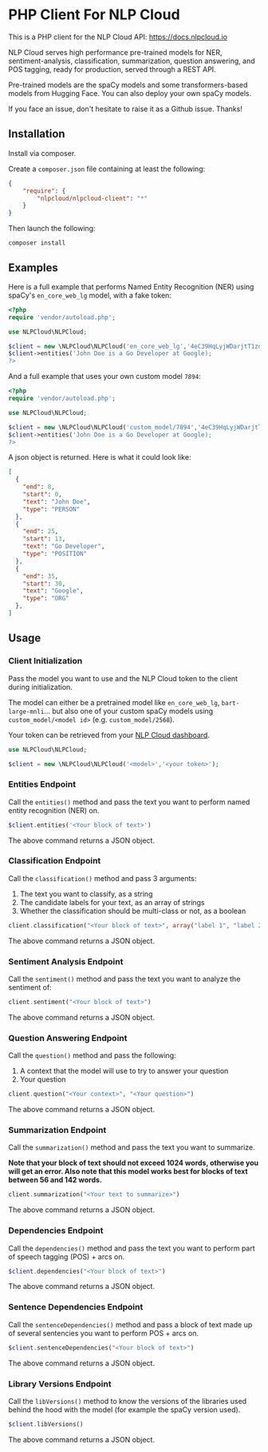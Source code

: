 # PHP Client For NLP Cloud

This is a PHP client for the NLP Cloud API: https://docs.nlpcloud.io

NLP Cloud serves high performance pre-trained models for NER, sentiment-analysis, classification, summarization, question answering, and POS tagging, ready for production, served through a REST API. 

Pre-trained models are the spaCy models and some transformers-based models from Hugging Face. You can also deploy your own spaCy models.

If you face an issue, don't hesitate to raise it as a Github issue. Thanks!

## Installation

Install via composer.

Create a `composer.json` file containing at least the following:

```json
{
    "require": {
        "nlpcloud/nlpcloud-client": "*"
    }
}
```

Then launch the following:

```shell
composer install
```

## Examples

Here is a full example that performs Named Entity Recognition (NER) using spaCy's `en_core_web_lg` model, with a fake token:

```php
<?php
require 'vendor/autoload.php';

use NLPCloud\NLPCloud;

$client = new \NLPCloud\NLPCloud('en_core_web_lg','4eC39HqLyjWDarjtT1zdp7dc');
$client->entities('John Doe is a Go Developer at Google);
?>
```

And a full example that uses your own custom model `7894`:

```php
<?php
require 'vendor/autoload.php';

use NLPCloud\NLPCloud;

$client = new \NLPCloud\NLPCloud('custom_model/7894','4eC39HqLyjWDarjtT1zdp7dc');
$client->entities('John Doe is a Go Developer at Google);
?>
```

A json object is returned. Here is what it could look like:

```json
[
  {
    "end": 8,
    "start": 0,
    "text": "John Doe",
    "type": "PERSON"
  },
  {
    "end": 25,
    "start": 13,
    "text": "Go Developer",
    "type": "POSITION"
  },
  {
    "end": 35,
    "start": 30,
    "text": "Google",
    "type": "ORG"
  },
]
```

## Usage

### Client Initialization

Pass the model you want to use and the NLP Cloud token to the client during initialization.

The model can either be a pretrained model like `en_core_web_lg`, `bart-large-mnli`... but also one of your custom spaCy models using `custom_model/<model id>` (e.g. `custom_model/2568`).

Your token can be retrieved from your [NLP Cloud dashboard](https://nlpcloud.io/home/token).

```php
use NLPCloud\NLPCloud;

$client = new \NLPCloud\NLPCloud('<model>','<your token>');
```

### Entities Endpoint

Call the `entities()` method and pass the text you want to perform named entity recognition (NER) on.

```php
$client.entities('<Your block of text>')
```

The above command returns a JSON object.

### Classification Endpoint

Call the `classification()` method and pass 3 arguments:

1. The text you want to classify, as a string
1. The candidate labels for your text, as an array of strings
1. Whether the classification should be multi-class or not, as a boolean

```php
client.classification("<Your block of text>", array("label 1", "label 2", "..."), true|false)
```

The above command returns a JSON object.

### Sentiment Analysis Endpoint

Call the `sentiment()` method and pass the text you want to analyze the sentiment of:

```php
client.sentiment("<Your block of text>")
```

The above command returns a JSON object.

### Question Answering Endpoint

Call the `question()` method and pass the following:

1. A context that the model will use to try to answer your question
1. Your question

```php
client.question("<Your context>", "<Your question>")
```

The above command returns a JSON object.

### Summarization Endpoint

Call the `summarization()` method and pass the text you want to summarize.

**Note that your block of text should not exceed 1024 words, otherwise you will get an error. Also note that this model works best for blocks of text between 56 and 142 words.**

```php
client.summarization("<Your text to summarize>")
```

The above command returns a JSON object.

### Dependencies Endpoint

Call the `dependencies()` method and pass the text you want to perform part of speech tagging (POS) + arcs on.

```php
$client.dependencies("<Your block of text>")
```

The above command returns a JSON object.

### Sentence Dependencies Endpoint

Call the `sentenceDependencies()` method and pass a block of text made up of several sentencies you want to perform POS + arcs on.

```php
$client.sentenceDependencies("<Your block of text>")
```

The above command returns a JSON object.

### Library Versions Endpoint

Call the `libVersions()` method to know the versions of the libraries used behind the hood with the model (for example the spaCy version used).

```php
$client.libVersions()
```

The above command returns a JSON object.

